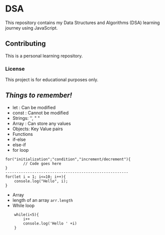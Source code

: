 # DSA

This repository contains my Data Structures and Algorithms (DSA) learning journey using JavaScript.

## Contributing
This is a personal learning repository.

### License
This project is for educational purposes only.

## *Things to remember!*
- let : Can be modified
- const : Cannot be modified
- Strings: '', " "
- Array : Can store any values
- Objects: Key Value pairs
- Functions
- if-else
- else-if
- for loop 
``` 
for("initialization";"condition","increment/decrement"){
        // Code goes here
}
-------------------------------------------------------
for(let i = 1; i<=10; i++){
    console.log("Hello", i);
}
```
- Array
 - length of an array ``` arr.length ```
- While loop
``` let i = 0;
    while(i<5){
        i++
        console.log('Hello ' +i)
    }

 ````